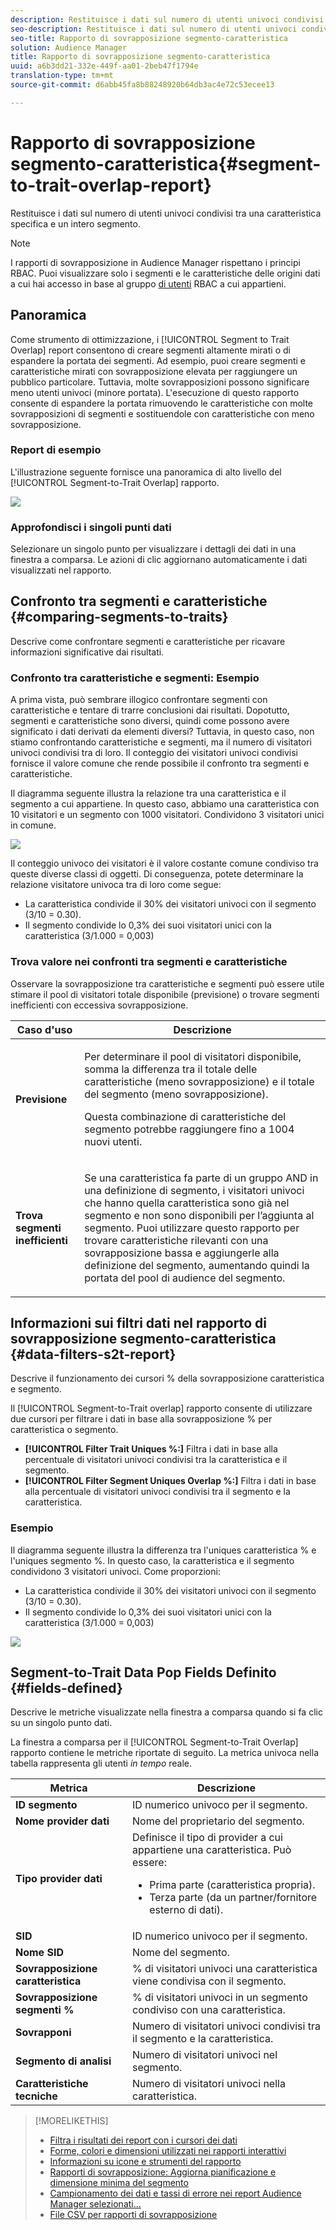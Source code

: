 ```yaml
---
description: Restituisce i dati sul numero di utenti univoci condivisi tra una caratteristica specifica e un intero segmento.
seo-description: Restituisce i dati sul numero di utenti univoci condivisi tra una caratteristica specifica e un intero segmento.
seo-title: Rapporto di sovrapposizione segmento-caratteristica
solution: Audience Manager
title: Rapporto di sovrapposizione segmento-caratteristica
uuid: a6b3dd21-332e-449f-aa01-2beb47f1794e
translation-type: tm+mt
source-git-commit: d6abb45fa8b88248920b64db3ac4e72c53ecee13

---
```



# Rapporto di sovrapposizione segmento-caratteristica{#segment-to-trait-overlap-report}

Restituisce i dati sul numero di utenti univoci condivisi tra una caratteristica specifica e un intero segmento.

>[!NOTE]
>
>I rapporti di sovrapposizione in Audience Manager rispettano i principi RBAC. Puoi visualizzare solo i segmenti e le caratteristiche delle origini dati a cui hai accesso in base al gruppo [di utenti](/help/using/features/administration/administration-overview.md) RBAC a cui appartieni.

<!-- 

c_segment_trait_overlap.xml

 -->

## Panoramica

Come strumento di ottimizzazione, i [!UICONTROL Segment to Trait Overlap] report consentono di creare segmenti altamente mirati o di espandere la portata dei segmenti. Ad esempio, puoi creare segmenti e caratteristiche mirati con sovrapposizione elevata per raggiungere un pubblico particolare. Tuttavia, molte sovrapposizioni possono significare meno utenti univoci (minore portata). L'esecuzione di questo rapporto consente di espandere la portata rimuovendo le caratteristiche con molte sovrapposizioni di segmenti e sostituendole con caratteristiche con meno sovrapposizione.

### Report di esempio

L'illustrazione seguente fornisce una panoramica di alto livello del [!UICONTROL Segment-to-Trait Overlap] rapporto.

![](assets/segment-to-trait-overlap.png)

### Approfondisci i singoli punti dati

Selezionare un singolo punto per visualizzare i dettagli dei dati in una finestra a comparsa. Le azioni di clic aggiornano automaticamente i dati visualizzati nel rapporto.

## Confronto tra segmenti e caratteristiche {#comparing-segments-to-traits}

Descrive come confrontare segmenti e caratteristiche per ricavare informazioni significative dai risultati.

<!-- 

c_compare_s2t.xml

 -->

### Confronto tra caratteristiche e segmenti: Esempio

A prima vista, può sembrare illogico confrontare segmenti con caratteristiche e tentare di trarre conclusioni dai risultati. Dopotutto, segmenti e caratteristiche sono diversi, quindi come possono avere significato i dati derivati da elementi diversi? Tuttavia, in questo caso, non stiamo confrontando caratteristiche e segmenti, ma il numero di visitatori univoci condivisi tra di loro. Il conteggio dei visitatori univoci condivisi fornisce il valore comune che rende possibile il confronto tra segmenti e caratteristiche.

Il diagramma seguente illustra la relazione tra una caratteristica e il segmento a cui appartiene. In questo caso, abbiamo una caratteristica con 10 visitatori e un segmento con 1000 visitatori. Condividono 3 visitatori unici in comune.

![](assets/s2t.png)

Il conteggio univoco dei visitatori è il valore costante comune condiviso tra queste diverse classi di oggetti. Di conseguenza, potete determinare la relazione visitatore univoca tra di loro come segue:

* La caratteristica condivide il 30% dei visitatori univoci con il segmento (3/10 = 0.30).
* Il segmento condivide lo 0,3% dei suoi visitatori unici con la caratteristica (3/1.000 = 0,003)

### Trova valore nei confronti tra segmenti e caratteristiche

Osservare la sovrapposizione tra caratteristiche e segmenti può essere utile stimare il pool di visitatori totale disponibile (previsione) o trovare segmenti inefficienti con eccessiva sovrapposizione.

<table id="table_5B211EF95216426299EB20253A5A9C1B"> 
 <thead> 
  <tr> 
   <th colname="col1" class="entry"> Caso d'uso </th> 
   <th colname="col2" class="entry"> Descrizione </th> 
  </tr>
 </thead>
 <tbody> 
  <tr> 
   <td colname="col1"><b>Previsione</b> </td> 
   <td colname="col2"> <p>Per determinare il pool di visitatori disponibile, somma la differenza tra il totale delle caratteristiche (meno sovrapposizione) e il totale del segmento (meno sovrapposizione). </p> <p>Questa combinazione di caratteristiche del segmento potrebbe raggiungere fino a 1004 nuovi utenti. </p> </td> 
  </tr> 
  <tr> 
   <td colname="col1"><b>Trova segmenti inefficienti</b> </td> 
   <td colname="col2"> <p>Se una caratteristica fa parte di un gruppo <span class="wintitle"> AND</span> in una definizione di segmento, i visitatori univoci che hanno quella caratteristica sono già nel segmento e non sono disponibili per l’aggiunta al segmento. Puoi utilizzare questo rapporto per trovare caratteristiche rilevanti con una sovrapposizione bassa e aggiungerle alla definizione del segmento, aumentando quindi la portata del pool di audience del segmento. </p> </td> 
  </tr> 
 </tbody> 
</table>

## Informazioni sui filtri dati nel rapporto di sovrapposizione segmento-caratteristica {#data-filters-s2t-report}

Descrive il funzionamento dei cursori % della sovrapposizione caratteristica e segmento.

<!-- 

r_s2t_sliders.xml

 -->

Il [!UICONTROL Segment-to-Trait overlap] rapporto consente di utilizzare due cursori per filtrare i dati in base alla sovrapposizione % per caratteristica o segmento.

* **[!UICONTROL Filter Trait Uniques %:]** Filtra i dati in base alla percentuale di visitatori univoci condivisi tra la caratteristica e il segmento.
* **[!UICONTROL Filter Segment Uniques Overlap %:]** Filtra i dati in base alla percentuale di visitatori univoci condivisi tra il segmento e la caratteristica.

### Esempio 

Il diagramma seguente illustra la differenza tra l'uniques caratteristica % e l'uniques segmento %. In questo caso, la caratteristica e il segmento condividono 3 visitatori univoci. Come proporzioni:

* La caratteristica condivide il 30% dei visitatori univoci con il segmento (3/10 = 0.30).
* Il segmento condivide lo 0,3% dei suoi visitatori unici con la caratteristica (3/1.000 = 0,003)

![](assets/s2t.png)

## Segment-to-Trait Data Pop Fields Definito {#fields-defined}

Descrive le metriche visualizzate nella finestra a comparsa quando si fa clic su un singolo punto dati.

<!-- 

r_s2t_data_pop.xml

 -->

La finestra a comparsa per il [!UICONTROL Segment-to-Trait Overlap] rapporto contiene le metriche riportate di seguito. La metrica univoca nella tabella rappresenta gli utenti *in tempo* reale.

<table id="table_4AF72754276242FFB11543635B43AD90"> 
 <thead> 
  <tr> 
   <th colname="col1" class="entry"> Metrica </th> 
   <th colname="col2" class="entry"> Descrizione </th> 
  </tr>
 </thead>
 <tbody> 
  <tr> 
   <td colname="col1"><b><span class="wintitle"> ID segmento</span></b> </td> 
   <td colname="col2"> ID numerico univoco per il segmento. </td> 
  </tr> 
  <tr> 
   <td colname="col1"><b><span class="wintitle"> Nome provider dati</span></b> </td> 
   <td colname="col2"> Nome del proprietario del segmento. </td> 
  </tr> 
  <tr> 
   <td colname="col1"><b><span class="wintitle"> Tipo provider dati</span></b> </td> 
   <td colname="col2">Definisce il tipo di provider a cui appartiene una caratteristica. Può essere: 
    <ul id="ul_0477C04A33FD4F5D998B98984E6554D3"> 
     <li id="li_50FCA48EDB5843AB8FB6C34ED2C0067D">Prima parte (caratteristica propria). </li> 
     <li id="li_4F6148EDAEFE43FA8D505944E9FE3855">Terza parte (da un partner/fornitore esterno di dati). </li> 
    </ul> </td> 
  </tr> 
  <tr> 
   <td colname="col1"><b><span class="wintitle"> SID</span></b> </td> 
   <td colname="col2"> ID numerico univoco per il segmento. </td> 
  </tr> 
  <tr> 
   <td colname="col1"><b><span class="wintitle"> Nome SID</span></b> </td> 
   <td colname="col2"> Nome del segmento. </td> 
  </tr> 
  <tr> 
   <td colname="col1"><b><span class="wintitle"> Sovrapposizione caratteristica</span></b> </td> 
   <td colname="col2"> % di visitatori univoci una caratteristica viene condivisa con il segmento. </td> 
  </tr> 
  <tr> 
   <td colname="col1"><b><span class="wintitle"> Sovrapposizione segmenti %</span></b> </td> 
   <td colname="col2"> % di visitatori univoci in un segmento condiviso con una caratteristica. </td> 
  </tr> 
  <tr> 
   <td colname="col1"><b><span class="wintitle"> Sovrapponi</span></b> </td> 
   <td colname="col2"> Numero di visitatori univoci condivisi tra il segmento e la caratteristica. </td> 
  </tr> 
  <tr> 
   <td colname="col1"><b><span class="wintitle"> Segmento di analisi</span></b> </td> 
   <td colname="col2"> Numero di visitatori univoci nel segmento. </td> 
  </tr> 
  <tr> 
   <td colname="col1"><b><span class="wintitle"> Caratteristiche tecniche</span></b> </td> 
   <td colname="col2"> Numero di visitatori univoci nella caratteristica. </td> 
  </tr> 
 </tbody> 
</table>

>[!MORELIKETHIS]
>
>* [Filtra i risultati dei report con i cursori dei dati](../../reporting/dynamic-reports/data-sliders.md)
>* [Forme, colori e dimensioni utilizzati nei rapporti interattivi](../../reporting/dynamic-reports/interactive-report-technology.md#shapes-colors-sizes)
>* [Informazioni su icone e strumenti del rapporto](../../reporting/dynamic-reports/interactive-report-technology.md#icons-tools-explained)
>* [Rapporti di sovrapposizione: Aggiorna pianificazione e dimensione minima del segmento](../../reporting/dynamic-reports/overlap-minimum-segment-size.md)
>* [Campionamento dei dati e tassi di errore nei report Audience Manager selezionati...](../../reporting/report-sampling.md)
>* [File CSV per rapporti di sovrapposizione](../../reporting/dynamic-reports/overlap-csv-files.md)